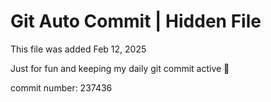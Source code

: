 # Git Auto Commit | Hidden File

This file was added Feb 12, 2025

Just for fun and keeping my daily git commit active 🤪

commit number: 237436
